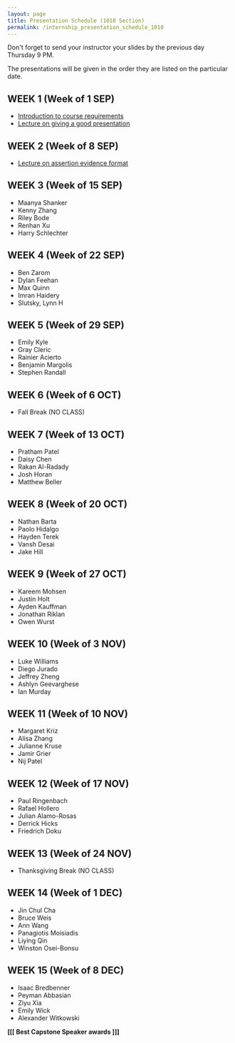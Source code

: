 ```yaml
---
layout: page
title: Presentation Schedule (1010 Section)
permalink: /internship_presentation_schedule_1010
---
```


Don't forget to send your instructor your slides by the previous day Thursday 9 PM.

The presentations will be given in the order they are listed on the particular date.

## WEEK 1 (Week of 1 SEP)

* [Introduction to course requirements]({{site.baseurl}}/internships/pdfs/introduction-internship.pdf)
* [Lecture on giving a good presentation]({{site.baseurl}}/internships/pdfs/lecture-on-presentations-internship.pdf)
 

## WEEK 2 (Week of 8 SEP)

* [Lecture on assertion evidence format]({{site.baseurl}}/internships/pdfs/lecture-on-assertion-evidence-format.pdf)

## WEEK 3 (Week of 15 SEP)
  
* Maanya Shanker
* Kenny Zhang
* Riley Bode
* Renhan Xu
* Harry Schlechter
  
## WEEK 4 (Week of 22 SEP)

* Ben Zarom
* Dylan Feehan
* Max Quinn
* Imran Haidery
* Slutsky, Lynn H

## WEEK 5 (Week of 29 SEP)

* Emily Kyle
* Gray Cleric
* Rainier Acierto
* Benjamin Margolis
* Stephen Randall

## WEEK 6 (Week of 6 OCT)

* Fall Break (NO CLASS)

## WEEK 7 (Week of 13 OCT)

* Pratham Patel
* Daisy Chen
* Rakan Al-Radady
* Josh Horan
* Matthew Beller

## WEEK 8 (Week of 20 OCT)

* Nathan Barta
* Paolo Hidalgo
* Hayden Terek
* Vansh Desai
* Jake Hill

## WEEK 9 (Week of 27 OCT)

* Kareem Mohsen
* Justin Holt
* Ayden Kauffman
* Jonathan Riklan
* Owen Wurst
  

## WEEK 10 (Week of 3 NOV)

* Luke Williams
* Diego Jurado
* Jeffrey Zheng
* Ashlyn Geevarghese
* Ian Murday

## WEEK 11 (Week of 10 NOV)

* Margaret Kriz
* Alisa Zhang
* Julianne Kruse
* Jamir Grier
* Nij Patel

## WEEK 12 (Week of 17 NOV)

* Paul Ringenbach
* Rafael Hollero
* Julian Alamo-Rosas
* Derrick Hicks
* Friedrich Doku

## WEEK 13 (Week of 24 NOV)

* Thanksgiving Break (NO CLASS)

## WEEK 14 (Week of 1 DEC)

* Jin Chul Cha
* Bruce Weis
* Ann Wang
* Panagiotis Moisiadis
* Liying Qin
* Winston Osei-Bonsu

## WEEK 15 (Week of 8 DEC)

* Isaac Bredbenner
* Peyman Abbasian
* Ziyu Xia
* Emily Wick
* Alexander Witkowski

**[[[ Best Capstone Speaker awards ]]]**
